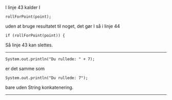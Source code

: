 I linje 43 kalder I 

    rollForPoint(point);

uden at bruge resultatet til noget, det gør I så i linje 44

    if (rollForPoint(point)) {

Så linje 43 kan slettes.

---

    System.out.println("Du rullede: " + 7);

er det samme som 

    System.out.println("Du rullede: 7");

bare uden String konkatenering.

---

